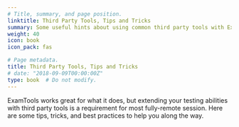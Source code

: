 ```yaml
---
# Title, summary, and page position.
linktitle: Third Party Tools, Tips and Tricks
summary: Some useful hints about using common third party tools with ExamTools
weight: 40
icon: book
icon_pack: fas

# Page metadata.
title: Third Party Tools, Tips and Tricks
# date: "2018-09-09T00:00:00Z"
type: book  # Do not modify.
---
```


ExamTools works great for what it does, but extending your testing abilities with third party tools is a requirement for most fully-remote session.  Here are some tips, tricks, and best practices to help you along the way.

